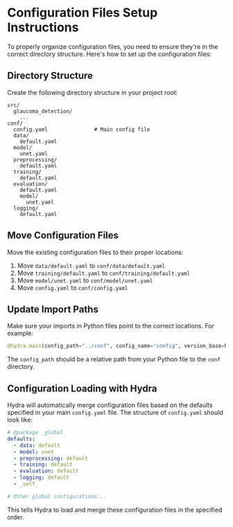 # Configuration Files Setup Instructions

To properly organize configuration files, you need to ensure they're in the correct directory structure. Here's how to set up the configuration files:

## Directory Structure
Create the following directory structure in your project root:

```
src/
  glaucoma_detection/
    ...
conf/
  config.yaml               # Main config file
  data/
    default.yaml
  model/
    unet.yaml
  preprocessing/ 
    default.yaml
  training/
    default.yaml
  evaluation/
    default.yaml
    model/
      unet.yaml
  logging/
    default.yaml
```

## Move Configuration Files
Move the existing configuration files to their proper locations:

1. Move `data/default.yaml` to `conf/data/default.yaml`
2. Move `training/default.yaml` to `conf/training/default.yaml`
3. Move `model/unet.yaml` to `conf/model/unet.yaml`
4. Move `config.yaml` to `conf/config.yaml`

## Update Import Paths
Make sure your imports in Python files point to the correct locations. For example:

```python
@hydra.main(config_path="../conf", config_name="config", version_base=None)
```

The `config_path` should be a relative path from your Python file to the `conf` directory.

## Configuration Loading with Hydra
Hydra will automatically merge configuration files based on the defaults specified in your main `config.yaml` file. The structure of `config.yaml` should look like:

```yaml
# @package _global_
defaults:
  - data: default
  - model: unet
  - preprocessing: default
  - training: default
  - evaluation: default
  - logging: default
  - _self_

# Other global configurations...
```

This tells Hydra to load and merge these configuration files in the specified order.